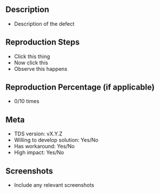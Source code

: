<!--
  ### IMPORTANT SECURITY NOTE ###

  When opening issues, be sure NOT to include any private or personal
  information such as secrets, passwords, or any source code that involves
  data retrieval. 
-->

## Description

* Description of the defect

## Reproduction Steps

* Click this thing
* Now click this
* Observe this happens

## Reproduction Percentage (if applicable)

* 0/10 times

## Meta

* TDS version: vX.Y.Z
* Willing to develop solution: Yes/No
* Has workaround: Yes/No
* High impact: Yes/No

## Screenshots

* Include any relevant screenshots
